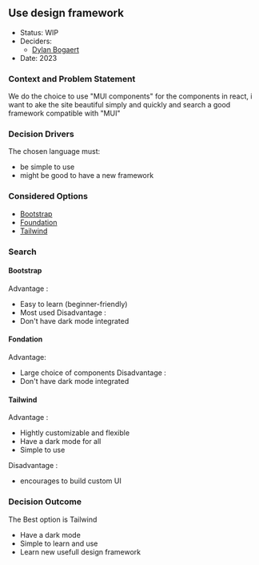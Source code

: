 ## Use design framework

* Status: WIP
* Deciders:
    * [Dylan Bogaert](mailto:dylanbogaert@wevii.net)
* Date: 2023

### Context and Problem Statement

We do the choice to use "MUI components" for the components in react, i want to ake the site beautiful simply and quickly and search a good framework compatible with "MUI"

### Decision Drivers

The chosen language must:

* be simple to use
* might be good to have a new framework

### Considered Options

* [Bootstrap](#bootstrap)
* [Foundation](#fondation)
* [Tailwind](#tailwind)

### Search

#### Bootstrap

Advantage :
- Easy to learn (beginner-friendly)
- Most used
Disadvantage :
- Don't have dark mode integrated

#### Fondation

Advantage:
- Large choice of components
Disadvantage :
- Don't have dark mode integrated

#### Tailwind

Advantage :
- Hightly customizable and flexible
- Have a dark mode for all
- Simple to use

Disadvantage :
- encourages to build custom UI

### Decision Outcome

The Best option is Tailwind

- Have a dark mode
- Simple to learn and use
- Learn new usefull design framework
